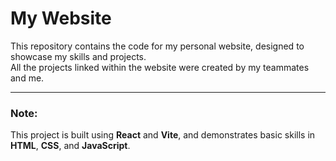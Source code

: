 # My Website

This repository contains the code for my personal website, designed to showcase my skills and projects.  
All the projects linked within the website were created by my teammates and me.

---

### Note:

This project is built using **React** and **Vite**, and demonstrates basic skills in **HTML**, **CSS**, and **JavaScript**.
